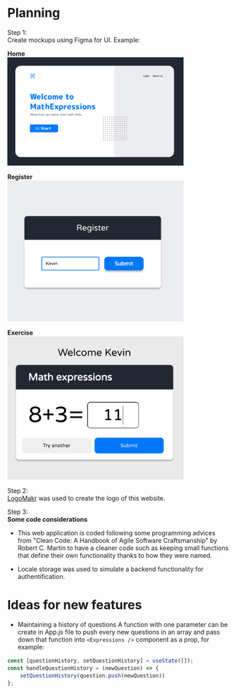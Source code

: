 # Planning

Step 1: <br>
Create mockups using Figma for UI. Example:<br>

**Home** <br>
<img src="./src/img/design-1.png" width="400" >

**Register** <br>
<img src="./src/img/design-3.png" width="400">

**Exercise** <br>
<img src="./src/img/design-4.png" width="400">

Step 2: <br>
[LogoMakr](https://logomakr.com/) was used to create the logo of this website.

Step 3: <br>
**Some code considerations**

- This web application is coded following some programming advices from "Clean Code: A Handbook of Agile Software Craftsmanship" by Robert C. Martin to have a cleaner code such as keeping small functions that define their own functionality thanks to how they were named.

- Locale storage was used to simulate a backend functionality for authentification.

# Ideas for new features

- Maintaining a history of questions
  A function with one parameter can be create in App.js file to push every new questions in an array and pass down that function into ``<Expressions />`` component as a prop, for example:

```javascript
const [questionHistory, setQuestionHistory] = useState([]);
const handleQuestionHistory = (newQuestion) => {
    setQuestionHistory(question.push(newQuestion))
};
```
